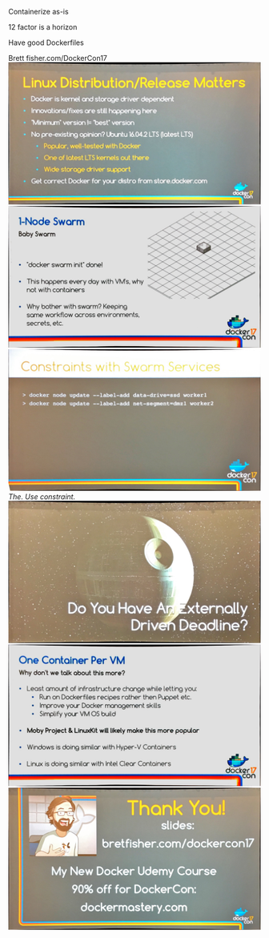 Containerize as-is

12 factor is a horizon

Have good Dockerfiles

Brett fisher.com/DockerCon17
![](linux-distro.png)
![](1-node-swarm.png)
![](constraints.png)
_The. Use constraint._
![](deathstar-deadlines.png)
![](one-cont-per-vm.png)
![](bret-fisher.png)
